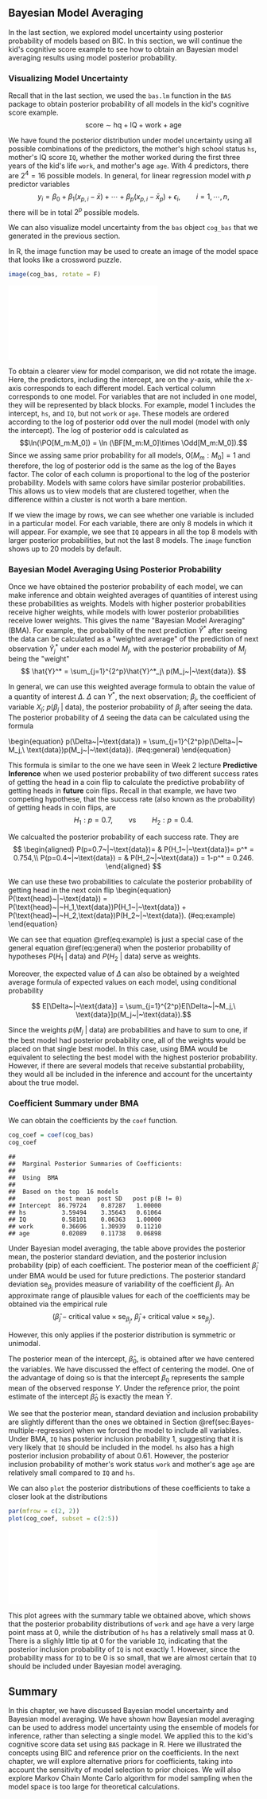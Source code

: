 ## Bayesian Model Averaging

In the last section, we explored model uncertainty using posterior probability of models based on BIC. In this section, we will continue the kid's cognitive score example to see how to obtain an Bayesian model averaging results using model posterior probability.

### Visualizing Model Uncertainty

Recall that in the last section, we used the `bas.lm` function in the `BAS` package to obtain posterior probability of all models in the kid's cognitive score example. 
$$ \text{score} ~\sim~ \text{hq} + \text{IQ} + \text{work} + \text{age} $$

We have found the posterior distribution under model uncertainty using all possible combinations of the predictors, the mother's high school status `hs`, mother's IQ score `IQ`, whether the mother worked during the first three years of the kid's life `work`, and mother's age `age`. With 4 predictors, there are $2^4 = 16$ possible models. In general, for linear regression model with $p$ predictor variables
$$ y_i = \beta_0+\beta_1(x_{p,i}-\bar{x}) + \cdots + \beta_p(x_{p,i}-\bar{x}_p)+\epsilon_i,\qquad i = 1, \cdots,n,$$
there will be in total $2^p$ possible models.

We can also visualize model uncertainty from the `bas` object `cog_bas` that we generated in the previous section. 



In R, the image function may be used to create an image of the model space that looks like a crossword puzzle. 

```r
image(cog_bas, rotate = F)
```

![](07-modelSelection-03-model-averaging_files/figure-latex/visualize-1.pdf)<!-- --> 

To obtain a clearer view for model comparison, we did not rotate the image. Here, the predictors, including the intercept, are on the $y$-axis, while the $x$-axis corresponds to each different model. Each vertical column corresponds to one model. For variables that are not included in one model, they will be represented by black blocks. For example, model 1 includes the intercept, `hs`, and `IQ`, but not `work` or `age`. These models are ordered according to the log of posterior odd over the null model (model with only the intercept). The log of posterior odd is calculated as
$$\ln(\PO[M_m:M_0]) = \ln (\BF[M_m:M_0]\times \Odd[M_m:M_0]).$$ 
Since we assing same prior probability for all models, $\text{O}[M_m:M_0] = 1$ and therefore, the log of posterior odd is the same as the log of the Bayes factor. The color of each column is proportional to the log of the posterior probability. Models with same colors have similar posterior probabilities. This allows us to view models that are clustered together, when the difference within a cluster is not worth a bare mention.

If we view the image by rows, we can see whether one variable is included in a particular model. For each variable, there are only 8 models in which it will appear. For example, we see that `IQ` appears in all the top 8 models with larger posterior probabilities, but not the last 8 models. The `image` function shows up to 20 models by default.

### Bayesian Model Averaging Using Posterior Probability

Once we have obtained the posterior probability of each model, we can make inference and obtain weighted averages of quantities of interest using these probabilities as weights. Models with higher posterior probabilities receive higher weights, while models with lower posterior probabilities receive lower weights. This gives the name "Bayesian  Model Averaging" (BMA). For example, the probability of the next prediction $\hat{Y}^*$ after seeing the data can be calculated as a "weighted average" of the prediction of next observation $\hat{Y}^*_j$ under each model $M_j$, with the posterior probability of $M_j$ being the "weight"
$$ \hat{Y}^* = \sum_{j=1}^{2^p}\hat{Y}^*_j\ p(M_j~|~\text{data}). $$

In general, we can use this weighted average formula to obtain the value of a quantity of interest $\Delta$. $\Delta$ can $Y^*$, the next observation; $\beta_j$, the coefficient of variable $X_j$; $p(\beta_j~|~\text{data})$, the posterior probability of $\beta_j$ after seeing the data. The posterior probability of $\Delta$ seeing the data can be calculated using the formula

\begin{equation} 
p(\Delta~|~\text{data}) = \sum_{j=1}^{2^p}p(\Delta~|~ M_j,\ \text{data})p(M_j~|~\text{data}).
(\#eq:general)
\end{equation}

This formula is similar to the one we have seen in Week 2 lecture **Predictive Inference** when we used posterior probability of two different success rates of getting the head in a coin flip to calculate the predictive probability of getting heads in **future** coin flips. Recall in that example, we have two competing hypothese, that the success rate (also known as the probability) of getting heads in coin flips, are
$$ H_1: p = 0.7,\qquad \text{vs}\qquad H_2: p=0.4.$$

We calcualted the posterior probability of each success rate. They are
$$ 
\begin{aligned}
P(p=0.7~|~\text{data})= & P(H_1~|~\text{data})= p^* = 0.754,\\
P(p=0.4~|~\text{data}) = & P(H_2~|~\text{data}) = 1-p^* = 0.246.
\end{aligned}
$$

We can use these two probabilities to calculate the posterior probability of getting head in the next coin flip
\begin{equation}
P(\text{head}~|~\text{data}) = P(\text{head}~|~H_1,\text{data})P(H_1~|~\text{data}) + P(\text{head}~|~H_2,\text{data})P(H_2~|~\text{data}).
(\#eq:example)
\end{equation}

We can see that equation \@ref(eq:example) is just a special case of the general equation \@ref(eq:general) when the posterior probability of hypotheses $P(H_1~|~\text{data})$ and $P(H_2~|~\text{data})$ serve as weights.

Moreover, the expected value of $\Delta$ can also be obtained by a weighted average formula of expected values on each model, using conditional probability

$$ E[\Delta~|~\text{data}] = \sum_{j=1}^{2^p}E[\Delta~|~M_j,\ \text{data}]p(M_j~|~\text{data}).$$


Since the weights $p(M_j~|~\text{data})$ are probabilities and have to sum to one, if the best model had posterior probability one, all of the weights would be placed on that single best model. In this case, using BMA would be equivalent to selecting the best model with the highest posterior probability. However, if there are several models that receive substantial probability, they would all be included in the inference and account for the uncertainty about the true model. 

### Coefficient Summary under BMA

We can obtain the coefficients by the `coef` function. 


```r
cog_coef = coef(cog_bas)
cog_coef
```

```
## 
##  Marginal Posterior Summaries of Coefficients: 
## 
##  Using  BMA 
## 
##  Based on the top  16 models 
##            post mean  post SD   post p(B != 0)
## Intercept  86.79724    0.87287   1.00000      
## hs          3.59494    3.35643   0.61064      
## IQ          0.58101    0.06363   1.00000      
## work        0.36696    1.30939   0.11210      
## age         0.02089    0.11738   0.06898
```

Under Bayesian model averaging, the table above provides the posterior mean, the posterior standard deviation, and the posterior inclusion probability (pip) of each coefficient. The posterior mean of the coefficient $\hat{\beta}_j$ under BMA would be used for future predictions. The posterior standard deviation $\text{se}_{\beta_j}$ provides measure of variability of the coefficient $\beta_j$. An approximate range of plausible values for each of the coefficients may be obtained via the empirical rule
$$ (\hat{\beta}_j-\text{critical value}\times \text{se}_{\beta_j},\  \hat{\beta}_j+\text{critical value}\times \text{se}_{\beta_j}).$$

However, this only applies if the posterior distribution is symmetric or unimodal. 

The posterior mean of the intercept, $\hat{\beta}_0$, is obtained after we have centered the variables. We have discussed the effect of centering the model. One of the advantage of doing so is that the intercept $\beta_0$ represents the sample mean of the observed response $Y$. Under the reference prior, the point estimate of the intercept $\hat{\beta}_0$ is exactly the mean $\bar{Y}$.

We see that the posterior mean, standard deviation and inclusion probability are slightly different than the ones we obtained in Section \@ref(sec:Bayes-multiple-regression) when we forced the model to include all variables. Under BMA, `IQ` has posterior inclusion probability 1, suggesting that it is very likely that `IQ` should be included in the model. `hs` also has a high posterior inclusion probability of about 0.61. However, the posterior inclusion probability of mother's work status `work` and mother's age `age` are relatively small compared to `IQ` and `hs`.

We can also `plot` the posterior distributions of these coefficients to take a closer look at the distributions

```r
par(mfrow = c(2, 2))
plot(cog_coef, subset = c(2:5))
```

![](07-modelSelection-03-model-averaging_files/figure-latex/plot-dis-1.pdf)<!-- --> 


This plot agrees with the summary table we obtained above, which shows that the posterior probability distributions of `work` and `age` have a very large point mass at 0, while the distribution of `hs` has a relatively small mass at 0. There is a slighly little tip at 0 for the variable `IQ`, indicating that the posterior inclusion probability of `IQ` is not exactly 1. However, since the probability mass for `IQ` to be 0 is so small, that we are almost certain that `IQ` should be included under Bayesian model averaging.

## Summary

In this chapter, we have discussed Bayesian model uncertainty and Bayesian model averaging. We have shown how Bayesian model averaging can be used to address model uncertainty using the ensemble of models for inference, rather than selecting a single model. We applied this to the kid's cognitive score data set using `BAS` package in R. Here we illustrated the concepts using BIC and reference prior on the coefficients. In the next chapter, we will explore alternative priors for coefficients, taking into account the sensitivity of model selection to prior choices. We will also explore Markov Chain Monte Carlo algorithm for model sampling when the model space is too large for theoretical calculations.

